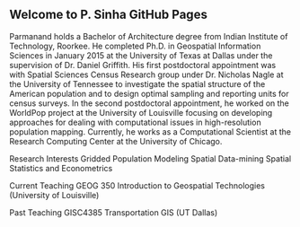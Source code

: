 ## Welcome to P. Sinha GitHub Pages

Parmanand holds a Bachelor of Architecture degree from Indian Institute of Technology, Roorkee. He completed Ph.D. in Geospatial Information Sciences in January 2015 at the University of Texas at Dallas under the supervision of Dr. Daniel Griffith. His first postdoctoral appointment was with Spatial Sciences Census Research group under Dr. Nicholas Nagle at the University of Tennessee to investigate the spatial structure of the American population and to design optimal sampling and reporting units for census surveys. In the second postdoctoral appointment, he worked on the WorldPop project at the University of Louisville focusing on developing approaches for dealing with computational issues in high-resolution population mapping. Currently, he works as a Computational Scientist at the Research Computing Center at the University of Chicago.

Research Interests 
Gridded Population Modeling 
Spatial Data-mining 
Spatial Statistics and Econometrics

Current Teaching 
GEOG 350 Introduction to Geospatial Technologies (University of Louisville)

Past Teaching 
GISC4385 Transportation GIS (UT Dallas)
